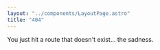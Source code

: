 ```yaml
---
layout: "../components/LayoutPage.astro"
title: "404"
---
```


You just hit a route that doesn't exist... the sadness.
